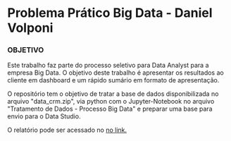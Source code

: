# Problema Prático Big Data - Daniel Volponi

### OBJETIVO
Este trabalho faz parte do processo seletivo para Data Analyst para a empresa Big Data. O objetivo deste trabalho é apresentar os resultados ao cliente em dashboard e um rápido sumário em formato de apresentação. 

O repositório tem o objetivo de tratar a base de dados disponibilizada no arquivo "data_crm.zip", via python com o Jupyter-Notebook no arquivo "Tratamento de Dados - Processo Big Data" e preparar uma base para envio para o Data Studio.

O relatório pode ser acessado no [no link.](https://datastudio.google.com/reporting/81db01ac-d584-4871-9acf-ad6379e65913)

